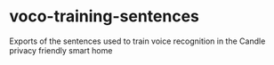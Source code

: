 # voco-training-sentences
Exports of the sentences used to train voice recognition in the Candle privacy friendly smart home
